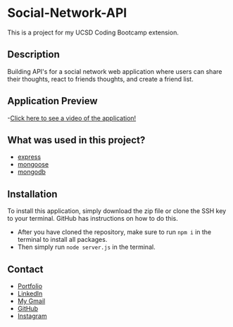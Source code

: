 # Social-Network-API

This is a project for my UCSD Coding Bootcamp extension. 

## Description

Building API's for a social network web application where users can share their thoughts, react to friends thoughts, and create a friend list. 

## Application Preview

-[Click here to see a video of the application!](https://watch.screencastify.com/v/e9OvTdNtZPoONnFwLehQ)

## What was used in this project?

- [express](https://www.npmjs.com/package/express)
- [mongoose](https://www.npmjs.com/package/mongoose)
- [mongodb](https://www.npmjs.com/package/mongodb)

## Installation

To install this application, simply download the zip file or clone the SSH key to your terminal. GitHub has instructions on how to do this. 

- After you have cloned the repository, make sure to run `npm i` in the terminal to install all packages.
- Then simply run `node server.js` in the terminal.

## Contact

- [Portfolio](https://latommyla.github.io/TL-Portfolio/)
- [LinkedIn](https://www.linkedin.com/in/tommymla/)
- [My Gmail](mailto:tommyl.dmd@gmail.com)
- [GitHub](https://github.com/latommyla)
- [Instagram](https://instagram.com/latommyla)
